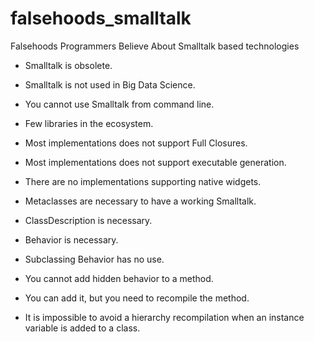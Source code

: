 # falsehoods_smalltalk

Falsehoods Programmers Believe About Smalltalk based technologies

  - Smalltalk is obsolete.
  - Smalltalk is not used in Big Data Science.
  - You cannot use Smalltalk from command line.
  - Few libraries in the ecosystem.

  - Most implementations does not support Full Closures.
  - Most implementations does not support executable generation.
  - There are no implementations supporting native widgets.
  
  - Metaclasses are necessary to have a working Smalltalk.
  - ClassDescription is necessary.
  - Behavior is necessary.
  - Subclassing Behavior has no use. 
  - You cannot add hidden behavior to a method.
  - You can add it, but you need to recompile the method.
  - It is impossible to avoid a hierarchy recompilation when an instance variable is added to a class.

